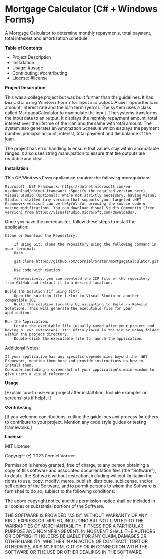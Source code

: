 # Mortgage Calculator (C# + Windows Forms)
A Mortgage Calculator to determine monthly repayments, total payment, total intresest and amortization schedule.


**Table of Contents**

* Project Description
* Installation
* Usage: #usage
* Contributing: #contributing
* License: #license

**Project Description**

This was a college project but was built further than the guidelines. It has basic GUI using Windows Forms for input and output. A user inputs the loan amount, interest rate and the loan term (years). The system uses a class called MortgagaCalculator to manipulate the input. The systems transforms the input data to an output. It displays the monthly repayment amount, total interest over the lifetime of the loan and the same with total amount. The system also generates an Amoraztion Schedule which displays the payment number, principal amount, interest, total payment and the balance of the loan.

The project has error handling to ensure that values stay within accepatable ranges. It also uses string maniuplation to ensure that the outputs are readable and clear. 

**Installation**

This C# Windows Form application requires the following prerequisites:

    Microsoft .NET Framework: https://dotnet.microsoft.com/en-us/download/dotnet-framework (Specify the required version here).
    Visual Studio (Optional): While not strictly necessary, having Visual Studio installed (any version that supports your targeted .NET Framework version) can be helpful for browsing the source code or making modifications. You can download Visual Studio Community (free version) from https://visualstudio.microsoft.com/downloads/.

Once you have the prerequisites, follow these steps to install the application:

    Clone or Download the Repository:

        If using Git, clone the repository using the following command in your terminal:
        Bash

        git clone https://github.com/cornielvorster/mortgageCalculator.git

        Use code with caution.

        Alternatively, you can download the ZIP file of the repository from GitHub and extract it to a desired location.

    Build the Solution (if using Git):
        Open the solution file (.sln) in Visual Studio or another compatible IDE.
        Build the solution (usually by navigating to Build -> Rebuild Solution). This will generate the executable file for your application.

    Run the Application:
        Locate the executable file (usually named after your project and having a .exe extension). It's often placed in the bin or Debug folder within the project directory.
        Double-click the executable file to launch the application.

Additional Notes:

    If your application has any specific dependencies beyond the .NET Framework, mention them here and provide instructions on how to install them.
    Consider including a screenshot of your application's main window to give users a visual reference.


**Usage**

[Explain how to use your project after installation. Include examples or screenshots if helpful.]

**Contributing**

[If you welcome contributions, outline the guidelines and process for others to contribute to your project. Mention any code style guides or testing frameworks.]

**License**

MIT License

Copyright (c) 2023 Corniel Vorster

Permission is hereby granted, free of charge, to any person obtaining a copy
of this software and associated documentation files (the "Software"), to deal
in the Software without restriction, including without limitation the rights
to use, copy, modify, merge, publish, distribute, sublicense, and/or sell
copies of the Software, and to permit persons to whom the Software is
furnished to do so, subject to the following conditions:

The above copyright notice and this permission notice shall be included in all
copies or substantial portions of the Software.

THE SOFTWARE IS PROVIDED "AS IS", WITHOUT WARRANTY OF ANY KIND, EXPRESS OR
IMPLIED, INCLUDING BUT NOT LIMITED TO THE WARRANTIES OF MERCHANTABILITY,
FITNESS FOR A PARTICULAR PURPOSE AND NONINFRINGEMENT. IN NO EVENT SHALL THE
AUTHORS OR COPYRIGHT HOLDERS BE LIABLE FOR ANY CLAIM, DAMAGES OR OTHER
LIABILITY, WHETHER IN AN ACTION OF CONTRACT, TORT OR OTHERWISE, ARISING FROM,
OUT OF OR IN CONNECTION WITH THE SOFTWARE OR THE USE OR OTHER DEALINGS IN THE
SOFTWARE.

